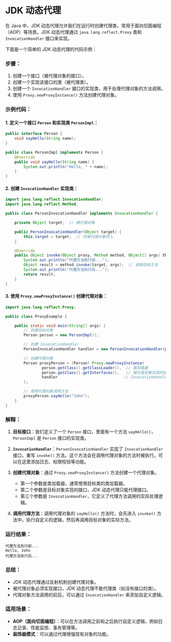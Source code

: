 # JDK 动态代理
在 Java 中，JDK 动态代理允许我们在运行时创建代理类，常用于面向切面编程（AOP）等场景。JDK 动态代理通过 `java.lang.reflect.Proxy` 类和 `InvocationHandler` 接口来实现。

下面是一个简单的 JDK 动态代理的代码示例：

### **步骤：**
1. 创建一个接口（被代理对象的接口）。
2. 创建一个实现该接口的类（被代理类）。
3. 创建一个 `InvocationHandler` 接口的实现类，用于处理代理对象的方法调用。
4. 使用 `Proxy.newProxyInstance()` 方法创建代理对象。

### **示例代码：**

#### 1. 定义一个接口 `Person` 和实现类 `PersonImpl`：

```java
public interface Person {
    void sayHello(String name);
}

public class PersonImpl implements Person {
    @Override
    public void sayHello(String name) {
        System.out.println("Hello, " + name);
    }
}
```

#### 2. 创建 `InvocationHandler` 实现类：

```java
import java.lang.reflect.InvocationHandler;
import java.lang.reflect.Method;

public class PersonInvocationHandler implements InvocationHandler {

    private Object target;  // 被代理对象

    public PersonInvocationHandler(Object target) {
        this.target = target;  // 将被代理对象传入
    }

    @Override
    public Object invoke(Object proxy, Method method, Object[] args) throws Throwable {
        System.out.println("代理方法执行前...");
        Object result = method.invoke(target, args);  // 调用目标方法
        System.out.println("代理方法执行后...");
        return result;
    }
}
```

#### 3. 使用 `Proxy.newProxyInstance()` 创建代理对象：

```java
import java.lang.reflect.Proxy;

public class ProxyExample {

    public static void main(String[] args) {
        // 创建目标对象
        Person person = new PersonImpl();

        // 创建 InvocationHandler
        PersonInvocationHandler handler = new PersonInvocationHandler(person);

        // 创建代理对象
        Person proxyPerson = (Person) Proxy.newProxyInstance(
                person.getClass().getClassLoader(),  // 类加载器
                person.getClass().getInterfaces(),   // 被代理对象实现的接口
                handler                             // InvocationHandler
        );

        // 使用代理对象调用方法
        proxyPerson.sayHello("John");
    }
}
```

### **解释：**

1. **目标接口**：我们定义了一个 `Person` 接口，里面有一个方法 `sayHello()`，`PersonImpl` 是 `Person` 接口的实现类。

2. **`InvocationHandler`**：`PersonInvocationHandler` 实现了 `InvocationHandler` 接口，重写 `invoke()` 方法。这个方法会在调用代理对象的方法时被执行。可以在这里添加日志、权限校验等功能。

3. **创建代理对象**：通过 `Proxy.newProxyInstance()` 方法创建一个代理对象。
    - 第一个参数是类加载器，通常使用目标类的类加载器。
    - 第二个参数是目标对象实现的接口，JDK 动态代理只能代理接口。
    - 第三个参数是 `InvocationHandler`，它定义了代理方法调用的实际处理逻辑。

4. **调用代理方法**：调用代理对象的 `sayHello()` 方法时，会先进入 `invoke()` 方法中，执行自定义的逻辑，然后再调用目标对象的实际方法。

### **运行结果：**

```
代理方法执行前...
Hello, John
代理方法执行后...
```

### **总结：**

- JDK 动态代理通过反射机制创建代理对象。
- 被代理对象必须实现接口，JDK 动态代理不能代理类（如没有接口的类）。
- 代理对象方法调用的前后，可以通过 `InvocationHandler` 来添加自定义逻辑。

### **适用场景：**
- **AOP（面向切面编程）**：可以在方法调用之前和之后执行自定义逻辑，例如日志记录、性能监控、事务管理等。
- **装饰器模式**：可以通过代理增强现有对象的功能。
